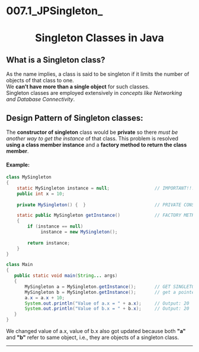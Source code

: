 # 007.1_JPSingleton_

# <p align=center><b>Singleton Classes in Java</b></p>

## What is a Singleton class?

As the name implies, a class is said to be singleton if it limits the number of objects of that class to one.<br/>
We **can’t have more than a single object** for such classes.<br/>
Singleton classes are employed extensively in *concepts like Networking and Database Connectivity*.

## Design Pattern of Singleton classes:
The **constructor of singleton** class would be **private** so there *must be another way to get the instance* of that class. This problem is resolved **using a class member instance** and a **factory method to return the class member**.

#### Example:
```java
class MySingleton
{
    static MySingleton instance = null;                 // IMPORTANT!!!
    public int x = 10;
    
    private MySingleton() {  }                          // PRIVATE CONSTRUCTOR

    static public MySingleton getInstance()             // FACTORY METHOD (can provide the instance)
    {
        if (instance == null)        
             instance = new MySingleton();
   
        return instance;
    } 
}

class Main
{
   public static void main(String... args)    
   {
       MySingleton a = MySingleton.getInstance();       // GET SINGLETON INSTANCE
       MySingleton b = MySingleton.getInstance();       // get a pointer to the first instance
       a.x = a.x + 10;
       System.out.println("Value of a.x = " + a.x);     // Output: 20
       System.out.println("Value of b.x = " + b.x);     // Output: 20
   }    
}
```

We changed value of a.x, value of b.x also got updated because both **"a"** and **"b"** refer to same object, i.e., they are objects of a singleton class.

---